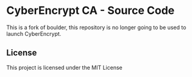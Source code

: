 # CyberEncrypt CA - Source Code

This is a fork of boulder, this repository is no longer going to be used to launch CyberEncrypt.

## License
This project is licensed under the MIT License
